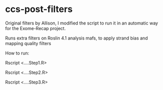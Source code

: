 # ccs-post-filters

Original filters by Allison, I modified the script to run it in an automatic way for the Exome-Recap project.


Runs extra filters on Roslin 4.1 analysis mafs, to apply strand bias and mapping quality filters 


How to run:

Rscript <....Step1.R>

Rscript <....Step2.R>

Rscript <....Step3.R>
